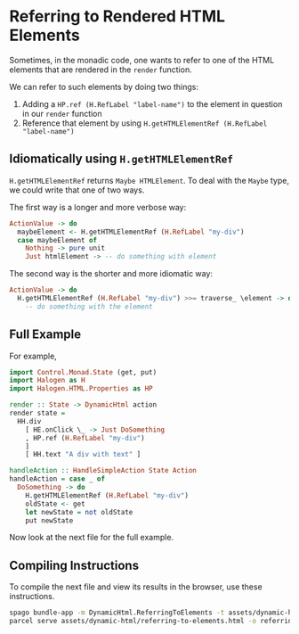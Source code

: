# Referring to Rendered HTML Elements

Sometimes, in the monadic code, one wants to refer to one of the HTML elements that are rendered in the `render` function.

We can refer to such elements by doing two things:
1. Adding a `HP.ref (H.RefLabel "label-name")` to the element in question in our `render` function
2. Reference that element by using `H.getHTMLElementRef (H.RefLabel "label-name")`

## Idiomatically using `H.getHTMLElementRef`

`H.getHTMLElementRef` returns `Maybe HTMLElement`. To deal with the `Maybe` type, we could write that one of two ways.

The first way is a longer and more verbose way:
```purescript
ActionValue -> do
  maybeElement <- H.getHTMLElementRef (H.RefLabel "my-div")
  case maybeElement of
    Nothing -> pure unit
    Just htmlElement -> -- do something with element
```

The second way is the shorter and more idiomatic way:
```purescript
ActionValue -> do
  H.getHTMLElementRef (H.RefLabel "my-div") >>= traverse_ \element -> do
    -- do something with the element
```

## Full Example

For example,

```purescript
import Control.Monad.State (get, put)
import Halogen as H
import Halogen.HTML.Properties as HP

render :: State -> DynamicHtml action
render state =
  HH.div
    [ HE.onClick \_ -> Just DoSomething
    , HP.ref (H.RefLabel "my-div")
    ]
    [ HH.text "A div with text" ]

handleAction :: HandleSimpleAction State Action
handleAction = case _ of
  DoSomething -> do
    H.getHTMLElementRef (H.RefLabel "my-div")
    oldState <- get
    let newState = not oldState
    put newState
```

Now look at the next file for the full example.

## Compiling Instructions

To compile the next file and view its results in the browser, use these instructions.

```bash
spago bundle-app -m DynamicHtml.ReferringToElements -t assets/dynamic-html/referring-to-elements.js
parcel serve assets/dynamic-html/referring-to-elements.html -o referring-to-elements--parcelified.html --open
```
